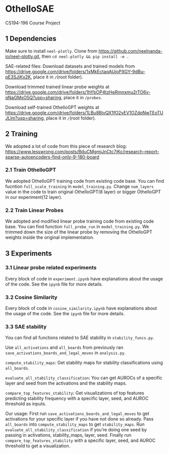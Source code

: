 # OthelloSAE
CS194-196 Course Project

## 1 Dependencies
Make sure to install `neel-plotly`. Clone from https://github.com/neelnanda-io/neel-plotly.git, then `cd neel-plotly && pip install -e .`

SAE-related files: Download datasets and trained models from https://drive.google.com/drive/folders/1xMkEctaqAUjoPXGY-9dBu-pE3SJjKx2K, place it in `/`(root folder).

Download trimmed trained linear probe weights at https://drive.google.com/drive/folders/1hYbOP4tzHeRmnxmu2rTO6v-qNaGMsO5Q?usp=sharing, place it in `/probes`.

Download self-trained OthelloGPT weights at https://drive.google.com/drive/folders/1LBu8BivQX1fO2yEV1OZdpNwTEoTUJLlm?usp=sharing, place it in `/`(root folder).

## 2 Training
We adopted a lot of code from this piece of research blog: https://www.lesswrong.com/posts/BduCMgmjJnCtc7jKc/research-report-sparse-autoencoders-find-only-9-180-board 

### 2.1 Train OthelloGPT
We adopted OthelloGPT training code from existing code base. You can find fucntion `full_scale_training` in `model_training.py`. Change `num_layers` value in the code to train original OthelloGPT(8 layer) or bigger OthelloGPT in our experiment(12 layer).

### 2.2 Train Linear Probes
We adopted and modified linear probe training code from existing code base. You can find function `full_probe_run` in `model_training.py`. We trimmed down the size of the linear probe by removing the OthelloGPT weights inside the original implementation.

## 3 Experiments

### 3.1 Linear probe related experiments
Every block of code in `experiment.ipynb` have explanations about the usage of the code. See the `ipynb` file for more details.

### 3.2 Cosine Similarity
Every block of code in `cosine_similarity.ipynb` have explanations about the usage of the code. See the `ipynb` file for more details.

### 3.3 SAE stability
You can find all functions related to SAE stability in `stability_funcs.py`.

Use `all_activations` and `all_boards` from previously ran `save_activations_boards_and_legal_moves` in `analysis.py`.

`compute_stability_maps`: Get stability maps for stability classifications using `all_boards`.

`evaluate_all_stability_classification`: You can get AUROCs of a specific layer and seed from the activations and the stability maps.

`compare_top_features_stability`: Get visualizations of top features predicting stability frequency with a specific layer, seed, and AUROC threshold as inputs.

Our usage: First run `save_activations_boards_and_legal_moves` to get activations for your specific layer if you have not done so already. Pass `all_boards` into `compute_stability_maps` to get `stability_maps`. Run `evaluate_all_stability_classification` if you’re doing one seed by passing in activations, stability_maps, layer, seed. Finally run `compare_top_features_stability` with a specific layer, seed, and AUROC threshold to get a visualization.